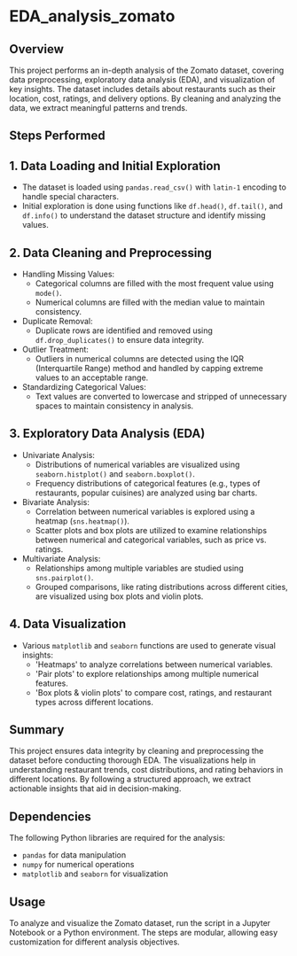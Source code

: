 # EDA_analysis_zomato

## Overview
This project performs an in-depth analysis of the Zomato dataset, covering data preprocessing, exploratory data analysis (EDA), and visualization of key insights. The dataset includes details about restaurants such as their location, cost, ratings, and delivery options. By cleaning and analyzing the data, we extract meaningful patterns and trends.

## Steps Performed

## 1. Data Loading and Initial Exploration
- The dataset is loaded using `pandas.read_csv()` with `latin-1` encoding to handle special characters.
- Initial exploration is done using functions like `df.head()`, `df.tail()`, and `df.info()` to understand the dataset structure and identify missing values.

## 2. Data Cleaning and Preprocessing
- Handling Missing Values: 
  - Categorical columns are filled with the most frequent value using `mode()`.
  - Numerical columns are filled with the median value to maintain consistency.
- Duplicate Removal: 
  - Duplicate rows are identified and removed using `df.drop_duplicates()` to ensure data integrity.
- Outlier Treatment: 
  - Outliers in numerical columns are detected using the IQR (Interquartile Range) method and handled by capping extreme values to an acceptable range.
- Standardizing Categorical Values: 
  - Text values are converted to lowercase and stripped of unnecessary spaces to maintain consistency in analysis.

## 3. Exploratory Data Analysis (EDA)
- Univariate Analysis: 
  - Distributions of numerical variables are visualized using `seaborn.histplot()` and `seaborn.boxplot()`.
  - Frequency distributions of categorical features (e.g., types of restaurants, popular cuisines) are analyzed using bar charts.
- Bivariate Analysis: 
  - Correlation between numerical variables is explored using a heatmap (`sns.heatmap()`).
  - Scatter plots and box plots are utilized to examine relationships between numerical and categorical variables, such as price vs. ratings.
- Multivariate Analysis: 
  - Relationships among multiple variables are studied using `sns.pairplot()`.
  - Grouped comparisons, like rating distributions across different cities, are visualized using box plots and violin plots.

## 4. Data Visualization
- Various `matplotlib` and `seaborn` functions are used to generate visual insights:
  - 'Heatmaps' to analyze correlations between numerical variables.
  - 'Pair plots' to explore relationships among multiple numerical features.
  - 'Box plots & violin plots' to compare cost, ratings, and restaurant types across different locations.

## Summary
This project ensures data integrity by cleaning and preprocessing the dataset before conducting thorough EDA. The visualizations help in understanding restaurant trends, cost distributions, and rating behaviors in different locations. By following a structured approach, we extract actionable insights that aid in decision-making.

## Dependencies
The following Python libraries are required for the analysis:
- `pandas` for data manipulation
- `numpy` for numerical operations
- `matplotlib` and `seaborn` for visualization

## Usage
To analyze and visualize the Zomato dataset, run the script in a Jupyter Notebook or a Python environment. The steps are modular, allowing easy customization for different analysis objectives.



